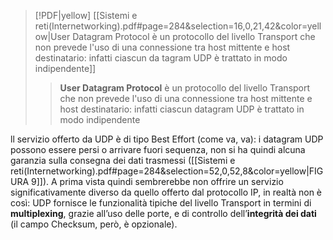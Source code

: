 
> [!PDF|yellow] [[Sistemi e reti(Internetworking).pdf#page=284&selection=16,0,21,42&color=yellow|User Datagram Protocol è un protocollo del livello Transport che non prevede l'uso di una connessione tra host mittente e host destinatario: infatti ciascun da tagram UDP è trattato in modo indipendente]]
> > **User Datagram Protocol** è un protocollo del livello Transport che non prevede l'uso di una connessione tra host mittente e host destinatario: infatti ciascun datagram UDP è trattato in modo indipendente

ll servizio offerto da UDP è di tipo Best Effort (come va, va): i datagram UDP possono essere persi o arrivare fuori sequenza, non si ha quindi alcuna garanzia sulla consegna dei dati trasmessi ([[Sistemi e reti(Internetworking).pdf#page=284&selection=52,0,52,8&color=yellow|FIGURA 9]]). A prima vista quindi sembrerebbe non offrire un servizio significativamente diverso da quello offerto dal protocollo IP, in realtà non è così: UDP fornisce le funzionalità tipiche del livello Transport in termini di **multiplexing**, grazie all’uso delle porte, e di controllo dell’**integrità dei dati** (il campo Checksum, però, è opzionale).